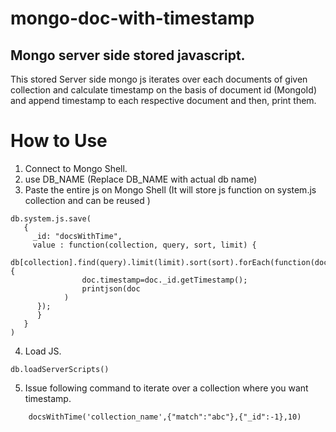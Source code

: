 # mongo-doc-with-timestamp

## Mongo server side stored javascript.

This stored Server side mongo js iterates over each documents of given collection
and calculate timestamp on the basis of document id (MongoId) and append timestamp to each 
respective document and then, print them.

# How to Use

1. Connect to Mongo Shell.
2. use DB_NAME (Replace DB_NAME with actual db name)
3. Paste the entire js on Mongo Shell (It will store js function on system.js collection and can be reused )

```
db.system.js.save(
   {
     _id: "docsWithTime",
     value : function(collection, query, sort, limit) {
                db[collection].find(query).limit(limit).sort(sort).forEach(function(doc){
                doc.timestamp=doc._id.getTimestamp();
                printjson(doc
            )
      }); 
      }
   }
)
```
4. Load JS.

```
db.loadServerScripts()

```

5. Issue following command to iterate over a collection where you want timestamp.

```
    docsWithTime('collection_name',{"match":"abc"},{"_id":-1},10)
```

